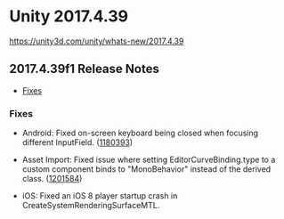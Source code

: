 # Unity 2017.4.39

https://unity3d.com/unity/whats-new/2017.4.39

## 2017.4.39f1 Release Notes

- [Fixes](#fixes)


### Fixes

*   Android: Fixed on-screen keyboard being closed when focusing different InputField. ([1180393](https://issuetracker.unity3d.com/issues/android-on-screen-keyboard-is-closed-when-focusing-different-inputfield))
    
*   Asset Import: Fixed issue where setting EditorCurveBinding.type to a custom component binds to "MonoBehavior" instead of the derived class. ([1201584](https://issuetracker.unity3d.com/issues/setting-editorcurvebinding-dot-type-to-a-custom-component-bind-to-monobehavior-instead-of-the-derived-class))
    
*   iOS: Fixed an iOS 8 player startup crash in CreateSystemRenderingSurfaceMTL.